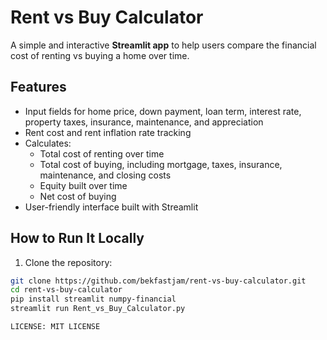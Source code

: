 # Rent vs Buy Calculator

A simple and interactive **Streamlit app** to help users compare the financial cost of renting vs buying a home over time.

## Features

- Input fields for home price, down payment, loan term, interest rate, property taxes, insurance, maintenance, and appreciation
- Rent cost and rent inflation rate tracking
- Calculates:
  - Total cost of renting over time
  - Total cost of buying, including mortgage, taxes, insurance, maintenance, and closing costs
  - Equity built over time
  - Net cost of buying
- User-friendly interface built with Streamlit

## How to Run It Locally

1. Clone the repository:

```bash
git clone https://github.com/bekfastjam/rent-vs-buy-calculator.git
cd rent-vs-buy-calculator
pip install streamlit numpy-financial
streamlit run Rent_vs_Buy_Calculator.py

LICENSE: MIT LICENSE

